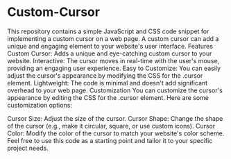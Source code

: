 # Custom-Cursor
This repository contains a simple JavaScript and CSS code snippet for implementing a custom cursor on a web page. A custom cursor can add a unique and engaging element to your website's user interface.
Features
Custom Cursor: Adds a unique and eye-catching custom cursor to your website.
Interactive: The cursor moves in real-time with the user's mouse, providing an engaging user experience.
Easy to Customize: You can easily adjust the cursor's appearance by modifying the CSS for the .cursor element.
Lightweight: The code is minimal and doesn't add significant overhead to your web page.
Customization
You can customize the cursor's appearance by editing the CSS for the .cursor element. Here are some customization options:

Cursor Size: Adjust the size of the cursor.
Cursor Shape: Change the shape of the cursor (e.g., make it circular, square, or use custom icons).
Cursor Color: Modify the color of the cursor to match your website's color scheme.
Feel free to use this code as a starting point and tailor it to your specific project needs.



